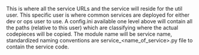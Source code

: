 This is where all the service URLs and the service will reside for the util user. This specific user is where common services are deployed for either dev or ops user to use.
A config.ini available one level above will contain all the paths (relative to this user) which are classifying where the actual codepieces will be copied.
The module name will be service name, standardized naming conventions are service_<name_of_service>.py file to contain the service code.
